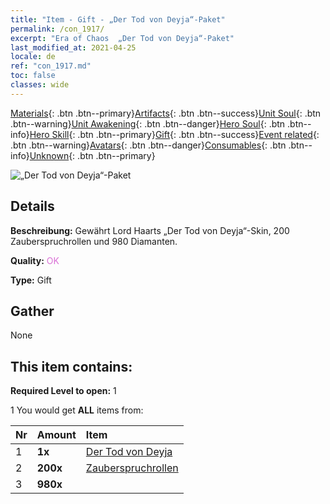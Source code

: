 ```yaml
---
title: "Item - Gift - „Der Tod von Deyja“-Paket"
permalink: /con_1917/
excerpt: "Era of Chaos  „Der Tod von Deyja“-Paket"
last_modified_at: 2021-04-25
locale: de
ref: "con_1917.md"
toc: false
classes: wide
---
```

 [Materials](/ItemsDE/){: .btn .btn--primary}[Artifacts](/ItemsDE/Artifacts/){: .btn .btn--success}[Unit Soul](/ItemsDE/UnitSoul/){: .btn .btn--warning}[Unit Awakening](/ItemsDE/UnitAwakening/){: .btn .btn--danger}[Hero Soul](/ItemsDE/HeroSoul/){: .btn .btn--info}[Hero Skill](/ItemsDE/HeroSkill/){: .btn .btn--primary}[Gift](/ItemsDE/Gift/){: .btn .btn--success}[Event related](/ItemsDE/Events/){: .btn .btn--warning}[Avatars](/ItemsDE/Avatars/){: .btn .btn--danger}[Consumables](/ItemsDE/Consumables/){: .btn .btn--info}[Unknown](/ItemsDE/Unknown/){: .btn .btn--primary}

 ![„Der Tod von Deyja“-Paket](/images/t/i_907540.png)

## Details
 **Beschreibung:** Gewährt Lord Haarts „Der Tod von Deyja“-Skin, 200 Zauberspruchrollen und 980 Diamanten.

 **Quality:** <span style="color: #DA70D6">OK</span>

 **Type:** Gift

## Gather

  None

## This item contains:

 **Required Level to open:** 1

 1 You would get **ALL** items  from:

  | Nr | Amount |     Item    |
  |:---|:-------|:------------|
  | 1 |  **1x** | [Der Tod von Deyja](/ItemsDE/con_1050/) |  | 
  | 2 |  **200x** | [Zauberspruchrollen](/ItemsDE/con_694/) |  | 
  | 3 |  **980x** | <i class="fas fa-gem"/> |  | 
